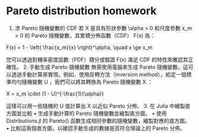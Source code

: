 # Pareto distribution homework

1.	求 Pareto 隨機變數的 CDF
若  X  是具有形狀參數  \alpha > 0  和尺度參數  x_m > 0  的 Pareto 隨機變數，其累積分佈函數（CDF）  F(x)  為：

F(x) = 1 - \left( \frac{x_m}{x} \right)^\alpha, \quad x \ge x_m

您可以透過對機率密度函數（PDF）積分或驗證  F(x)  滿足 CDF 的特性來確認其正確性。
2.	手動生成 Pareto 隨機變數
無需使用電腦來生成 Pareto 隨機變數，這可以透過手動計算來實現。例如，使用反轉方法（inversion method），給定一個標準均勻隨機變數  U ，我們可以將其轉換為 Pareto 隨機變數  X ：

X = x_m \cdot (1 - U)^{-\frac{1}{\alpha}}

這樣可以用一些隨機的  U  值計算出  X  以近似 Pareto 分佈。
3.	在 Julia 中繪製直方圖並比較
	•	生成手動計算的 Pareto 隨機變數並繪製直方圖。
	•	使用 Distributions.jl 的 Pareto() 函數生成相同參數的隨機變數，繪製對應的直方圖。
	•	比較這兩個直方圖，以確認手動生成的數據是否符合理論上的 Pareto 分佈。

